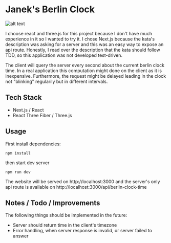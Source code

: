 # Janek's Berlin Clock

![alt text](/docs/images/preview.png)

I choose react and three.js for this project because I don't have much experience in it so I wanted to try it. I chose Next.js because the kata's description was asking for a server and this was an easy way to expose an api route. Honestly, I read over the description that the kata should follow TDD, so this application was not developed test-driven.

The client will query the server every second about the current berlin clock time. In a real application this computation might done on the client as it is inexpensive. Furthermore, the request might be delayed leading in the clock not "blinking" regularily but in different intervals.

## Tech Stack

- Next.js / React
- React Three Fiber / Three.js

## Usage

First install dependencies:

```
npm install
```

then start dev server

```
npm run dev
```

The website will be served on http://localhost:3000 and the server's only api route is available on http://localhost:3000/api/berlin-clock-time

## Notes / Todo / Improvements

The following things should be implemented in the future:

- Server should return time in the client's timezone
- Error handling, when server response is invalid, or server failed to answer
